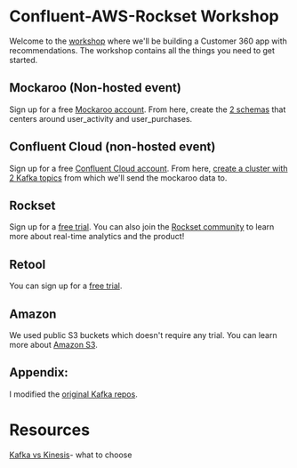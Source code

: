 # Confluent-AWS-Rockset Workshop

Welcome to the [workshop](https://workshop.rockset.com/) where we'll be building a Customer 360 app with recommendations. The workshop contains all the things you need to get started.

## Mockaroo (Non-hosted event)

Sign up for a free [Mockaroo account](https://www.mockaroo.com/). From here, create the [2 schemas](https://workshop.rockset.com/preface/workshop-pre-reqs/create-a-user_activity_v1-schema-on-mockaroo) that centers around user_activity and user_purchases.  

## Confluent Cloud (non-hosted event)
Sign up for a free [Confluent Cloud account](https://confluent.cloud/signup). From here, [create a cluster with 2 Kafka topics](#) from which we'll send the mockaroo data to. 

## Rockset 
Sign up for a [free trial](https://rockset.com/create/). You can also join the [Rockset community](https://community.rockset.com/) to learn more about real-time analytics and the product!

## Retool
You can sign up for a [free trial](https://login.retool.com/auth/signup?plan=free). 

## Amazon 
We used public S3 buckets which doesn't require any trial. You can learn more about [Amazon S3](https://aws.amazon.com/free/analytics/?trk=25daa325-0213-449e-9872-4307e16223cb&sc_channel=ps&s_kwcid=AL!4422!3!524614469894!e!!g!!amazon%20data%20lake&ef_id=Cj0KCQjw94WZBhDtARIsAKxWG--YDzI3df46O6LJ0Yw-dzpIHHPY68xZBBp8frN8u1MT5SnPaqmCP04aAnsgEALw_wcB:G:s&s_kwcid=AL!4422!3!524614469894!e!!g!!amazon%20data%20lake). 

## Appendix:
I modified the [original Kafka repos](https://github.com/confluentinc/confluent-kafka-python#install). 

# Resources 
 [Kafka vs Kinesis](https://rockset.com/blog/kafka-vs-kinesis-choosing-the-best-data-streaming-solution/)- what to choose

